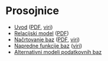 # Prosojnice

* [Uvod](https://jaanos.github.io/OPB/predavanja/prosojnice/01-uvod.html) ([PDF](01-uvod.pdf), [viri](https://github.com/jaanos/OPB/tree/master/predavanja/prosojnice/01-uvod/))
* [Relacijski model](https://jaanos.github.io/OPB/predavanja/prosojnice/02-relacijski-model.html) ([PDF](02-relacijski-model.pdf))
* [Načrtovanje baz](https://jaanos.github.io/OPB/predavanja/prosojnice/03-nacrtovanje-baz.html) ([PDF](03-nacrtovanje-baz.pdf), [viri](https://github.com/jaanos/OPB/tree/master/predavanja/prosojnice/03-nacrtovanje-baz/))
* [Napredne funkcije baz](https://jaanos.github.io/OPB/predavanja/prosojnice/04-napredne-funkcije-baz.html) ([viri](https://github.com/jaanos/OPB/tree/master/predavanja/prosojnice/04-napredne-funkcije-baz/))
* [Alternativni modeli podatkovnih baz](https://jaanos.github.io/OPB/predavanja/prosojnice/05-alternativni-modeli-podatkovnih-baz.html)
